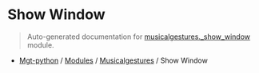 # Show Window

> Auto-generated documentation for [musicalgestures._show_window](https://github.com/fourMs/MGT-python/blob/master/musicalgestures/_show_window.py) module.

- [Mgt-python](../README.md#mgt-python) / [Modules](../MODULES.md#mgt-python-modules) / [Musicalgestures](index.md#musicalgestures) / Show Window
